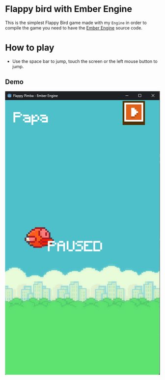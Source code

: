 # Flappy bird with Ember Engine


This is the simplest Flappy Bird game made with my `Engine` in order to compile the game you need to have the [Ember Engine](https://github.com/vsaint1/ember_engine/tree/main/engine) source code.


# How to play

- Use the space bar to jump, touch the screen or the left mouse button to jump.
<!-- 

<div style="display: flex; gap: 10px; justify-content: center; align-items: center;">
  <img src="docs/paused.png" width="50%">
</div> -->


## Demo

[![Watch the video](docs/paused.png)](docs/example.mp4)